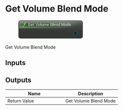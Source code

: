# Get Volume Blend Mode

<div align="left" data-full-width="false"><figure><img src="../../../.gitbook/assets/get_volume_blend_mode.png" alt=""><figcaption></figcaption></figure></div>

Get Volume Blend Mode

## Inputs

## Outputs

<table><thead><tr><th width="170">Name</th><th>Description</th></tr></thead><tbody><tr><td>Return Value</td><td>Get Volume Blend Mode</td></tr></tbody></table>
